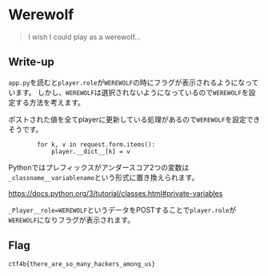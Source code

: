# Werewolf

> I wish I could play as a werewolf...

## Write-up

`app.py`を読むと`player.role`が`WEREWOLF`の時にフラグが表示されるようになっています。
しかし、`WEREWOLF`は選択されないようになっているので`WEREWOLF`を設定する方法を考えます。

ポストされた値を全てplayerに更新している処理があるので`WEREWOLF`を設定できそうです。

```
        for k, v in request.form.items():
            player.__dict__[k] = v
```

Pythonではプレフィックスがアンダースコア2つの変数は`_classname__variablename`という形式に置き換えられます。

<https://docs.python.org/3/tutorial/classes.html#private-variables>

`_Player__role=WEREWOLF`というデータをPOSTすることで`player.role`が`WEREWOLF`になりフラグが表示されます。

## Flag

`ctf4b{there_are_so_many_hackers_among_us}`
